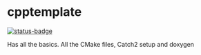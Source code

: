 # cpptemplate

[![status-badge](https://ci.fredeb.dev/api/badges/bun/cpp-template/status.svg)](https://ci.fredeb.dev/bun/cpp-template)

Has all the basics. All the CMake files, Catch2 setup and doxygen

